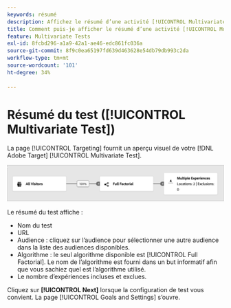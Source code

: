 ```yaml
---
keywords: résumé
description: Affichez le résumé d’une activité [!UICONTROL Multivariate Test] (MVT) qui fournit un aperçu visuel de votre activité dans  [!DNL Adobe Target].
title: Comment puis-je afficher le résumé d’une activité [!UICONTROL Multivariate Test] (MVT) ?
feature: Multivariate Tests
exl-id: 8fcbd296-a1a9-42a1-ae46-edc861fc036a
source-git-commit: 8f9c0ea65197fd639d463628e54db79db993c2da
workflow-type: tm+mt
source-wordcount: '101'
ht-degree: 34%

---
```


# Résumé du test ([!UICONTROL Multivariate Test])

La page [!UICONTROL Targeting] fournit un aperçu visuel de votre [!DNL Adobe Target] [!UICONTROL Multivariate Test].

![Boîte de dialogue de synthèse du test](/help/main/c-activities/c-multivariate-testing/t-create-multivariate-test/assets/summary-new.png)

Le résumé du test affiche :

* Nom du test
* URL
* Audience : cliquez sur l’audience pour sélectionner une autre audience dans la liste des audiences disponibles.
* Algorithme : le seul algorithme disponible est [!UICONTROL Full Factorial]. Le nom de l’algorithme est fourni dans un but informatif afin que vous sachiez quel est l’algorithme utilisé.
* Le nombre d’expériences incluses et exclues.

Cliquez sur **[!UICONTROL Next]** lorsque la configuration de test vous convient. La page [!UICONTROL Goals and Settings] s’ouvre.
